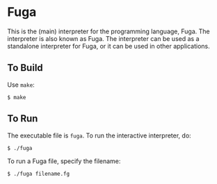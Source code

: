 # Fuga

This is the (main) interpreter for the programming language, Fuga. The
interpreter is also known as Fuga. The interpreter can be used as a
standalone interpreter for Fuga, or it can be used in other
applications.

## To Build

Use `make`:

    $ make

## To Run

The executable file is `fuga`. To run the interactive interpreter, do:

    $ ./fuga

To run a Fuga file, specify the filename:

    $ ./fuga filename.fg

